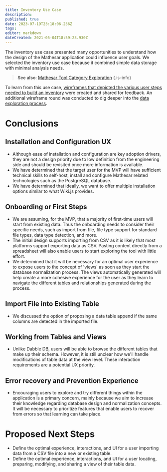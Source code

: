 ```yaml
---
title: Inventory Use Case
description: 
published: true
date: 2023-07-19T23:18:06.236Z
tags: 
editor: markdown
dateCreated: 2021-05-04T18:59:23.930Z
---
```


The inventory use case presented many opportunities to understand how the design of the Mathesar application could influence user goals. 
We selected the inventory use case because it combined simple data storage with minimal analysis needs.

> **See also**: [Mathesar Tool Category Exploration](/design/reports/tool-category)
{.is-info}

To learn from this use case, [wireframes that depicted the various user steps needed to build an inventory](/design/exploration/use-cases/inventory-use-case) were created and shared for feedback. An additional wireframe round was conducted to dig deeper into the [data exploration process](/design/exploration/inventory-data-exploration).

# Conclusions

## Installation and Configuration UX
* Although ease of installation and configuration are key adoption drivers, they are not a design priority due to low definition from the engineering side and should be revisited once more information is available.
* We have determined that the target user for the MVP will have sufficient technical skills to self-host, install and configure Mathesar related technologies such as the PostgreSQL database.
* We have determined that ideally, we want to offer multiple installation options similar to what Wiki.js provides.

## Onboarding or First Steps
* We are assuming, for the MVP, that a majority of first-time users will start from existing data. Thus the onboarding needs to consider their specific needs, such as import from file, file type support for standard file types, data type detection, and more.
* The initial design supports importing from CSV as it is likely that most platforms support exporting data as CSV. Pasting content directly from a spreadsheet will also enable users to start exploring the tool with little effort.
* We determined that it will be necessary for an optimal user experience to expose users to the concept of 'views' as soon as they start the database normalization process. The views automatically generated will help create a more cohesive experience for the user as they learn to navigate the different tables and relationships generated during the process.

## Import File into Existing Table
* We discussed the option of proposing a data table append if the same columns are detected in the imported file.

## Working from Tables and Views
* Unlike Dabble DB, users will be able to browse the different tables that make up their schema. However, it is still unclear how we'll handle modifications of table data at the view level. These interaction requirements are a potential UX priority.

## Error recovery and Prevention Experience
* Encouraging users to explore and try different things within the application is a primary concern, mainly because we aim to increase their knowledge regarding database design and normalization concepts. It will be necessary to prioritize features that enable users to recover from errors so that learning can take place.

# Proposed Next Steps
* Define the optimal experience, interactions, and UI for a user importing data from a CSV file into a new or existing table.
* Define the optimal experience, interactions, and UI for a user locating, preparing, modifying, and sharing a view of their table data.
